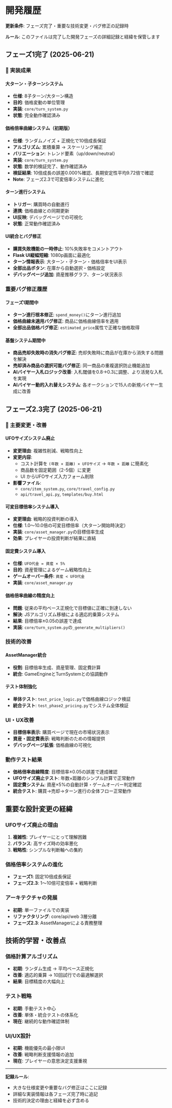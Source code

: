 # 開発履歴

**更新条件**: フェーズ完了・重要な技術変更・バグ修正の記録時

**ルール**: このファイルは完了した開発フェーズの詳細記録と経緯を保管します

## フェーズ1完了 (2025-06-21)

### 🎯 実装成果

#### 大ターン・子ターンシステム
- **仕様**: 8子ターン/大ターン構造
- **目的**: 価格変動の単位管理
- **実装**: `core/turn_system.py`
- **状態**: 完全動作確認済み

#### 価格倍率曲線システム（初期版）
- **仕様**: ランダムノイズ + 正規化で10倍成長保証
- **アルゴリズム**: 累積乗算 → スケーリング補正
- **バリエーション**: トレンド要素（up/down/neutral）
- **実装**: `core/turn_system.py`
- **状態**: 数学的検証完了、動作確認済み
- **検証結果**: 10倍成長の誤差0.000%確認、長期安定性平均9.72倍で確認
- **Note**: フェーズ2.3で可変倍率システムに進化

#### ターン進行システム
- **トリガー**: 購買時の自動進行
- **連携**: 価格曲線との同期更新
- **UI反映**: デバッグページでの可視化
- **状態**: 正常動作確認済み

#### UI統合とバグ修正
- **購買失敗機能の一時停止**: 10%失敗率をコメントアウト
- **Flask UI縦幅短縮**: 1080p画面に最適化
- **ターン情報表示**: 大ターン・子ターン・価格倍率をUI表示
- **全部出品ボタン**: 在庫から自動選択・価格設定
- **デバッグページ追加**: 資産推移グラフ、ターン状況表示

### 重要バグ修正履歴

#### フェーズ1期間中
- **ターン進行根本修正**: `spend_money()`にターン進行追加
- **価格曲線未適用バグ修正**: 商品に価格曲線倍率を適用
- **全部出品価格バグ修正**: `estimated_price`属性で正確な価格取得

#### 基盤システム期間中
- **商品売却失敗時の消失バグ修正**: 売却失敗時に商品が在庫から消失する問題を解決
- **売却済み商品の選択可能バグ修正**: 同一商品の重複選択防止機能追加
- **AIバイヤー入札ロジック改善**: 入札閾値を0.8→0.3に調整、より活発な入札を実現
- **AIバイヤー動的入れ替えシステム**: 各オークションで15人の新規バイヤー生成に改善

## フェーズ2.3完了 (2025-06-21)

### 🎯 主要変更・改善

#### UFOサイズシステム廃止
- **変更理由**: 複雑性削減、戦略性向上
- **変更内容**: 
  - コスト計算を `(年数 × 距離) × UFOサイズ` → `年数 × 距離` に簡素化
  - 商品数を固定範囲（2-5個）に変更
  - UI からUFOサイズ入力フォーム削除
- **影響ファイル**: 
  - `core/item_system.py`, `core/travel_config.py`
  - `api/travel_api.py`, `templates/buy.html`

#### 可変目標倍率システム導入
- **変更理由**: 戦略的投資判断の導入
- **仕様**: 1.0～10.0倍の可変目標倍率（大ターン開始時決定）
- **実装**: `core/asset_manager.py`の目標倍率生成
- **効果**: プレイヤーの投資判断が結果に直結

#### 固定費システム導入
- **仕様**: `UFO代金 = 資産 × 5%`
- **目的**: 資産管理によるゲーム戦略性向上
- **ゲームオーバー条件**: `資産 < UFO代金`
- **実装**: `core/asset_manager.py`

#### 価格倍率曲線の精度向上
- **問題**: 従来の平均ベース正規化で目標値に正確に到達しない
- **解決**: JSアルゴリズム移植による適応的乗算システム
- **結果**: 目標倍率±0.05の誤差で達成
- **実装**: `core/turn_system.py`の`_generate_multipliers()`

### 技術的改善

#### AssetManager統合
- **役割**: 目標倍率生成、資産管理、固定費計算
- **統合**: GameEngineとTurnSystemとの協調動作

#### テスト体制強化
- **単体テスト**: `test_price_logic.py`で価格曲線ロジック検証
- **統合テスト**: `test_phase2_pricing.py`でシステム全体検証

### UI・UX改善
- **目標倍率表示**: 購買ページで現在の市場状況表示
- **資産・固定費表示**: 戦略判断のための情報提供
- **デバッグページ拡張**: 価格曲線の可視化

### 動作テスト結果
- **価格倍率曲線精度**: 目標倍率±0.05の誤差で達成確認
- **UFOサイズ廃止テスト**: 年数×距離のシンプル計算で正常動作
- **固定費システム**: 資産×5%の自動計算・ゲームオーバー判定確認
- **統合テスト**: 購買→売却→ターン進行の全体フロー正常動作

## 重要な設計変更の経緯

### UFOサイズ廃止の理由
1. **複雑性**: プレイヤーにとって理解困難
2. **バランス**: 高サイズ時の効率悪化
3. **戦略性**: シンプルな判断軸への集約

### 価格倍率システムの進化
- **フェーズ1**: 固定10倍成長保証
- **フェーズ2.3**: 1～10倍可変倍率 + 戦略判断

### アーキテクチャの発展
- **初期**: 単一ファイルでの実装
- **リファクタリング**: core/api/web 3層分離
- **フェーズ2.3**: AssetManagerによる責務整理

## 技術的学習・改善点

### 価格計算アルゴリズム
- **初期**: ランダム生成 → 平均ベース正規化
- **改善**: 適応的乗算 → 10回試行での最適解選択
- **結果**: 目標精度の大幅向上

### テスト戦略
- **初期**: 手動テスト中心
- **改善**: 単体・統合テストの体系化
- **現在**: 継続的な動作確認体制

### UI/UX設計
- **初期**: 機能優先の最小限UI
- **改善**: 戦略判断支援情報の追加
- **現在**: プレイヤーの意思決定支援重視

---

**記録ルール**: 
- 大きな仕様変更や重要なバグ修正はここに記録
- 詳細な実装情報は各フェーズ完了時に追記
- 技術的決定の理由と経緯を必ず含める